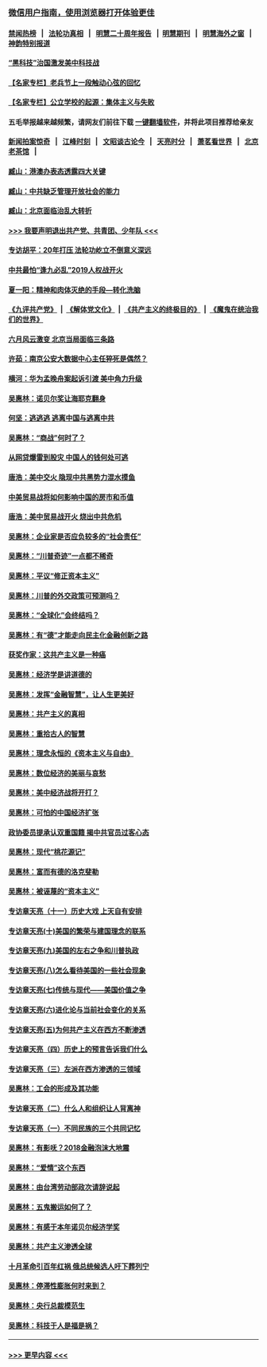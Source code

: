 ### [微信用户指南，使用浏览器打开体验更佳](https://github.com/gfw-breaker/banned-news1/blob/master/indexes/wechat-guide.md?t=0)
#### [禁闻热榜](热点新闻.md?t=0)  &nbsp;&nbsp;|&nbsp;&nbsp; [法轮功真相](https://github.com/gfw-breaker/truth/blob/master/README.md?t=0) &nbsp;&nbsp;|&nbsp;&nbsp; [明慧二十周年报告](https://github.com/gfw-breaker/mh-reports/blob/master/README.md?t=0) &nbsp;&nbsp;|&nbsp;&nbsp;[明慧期刊](https://github.com/gfw-breaker/mh-qikan) &nbsp;&nbsp;|&nbsp;&nbsp; [明慧海外之窗](https://github.com/gfw-breaker/mh-news/blob/master/README.md?t=0) &nbsp;&nbsp;|&nbsp;&nbsp; [神韵特别报道](https://github.com/gfw-breaker/mh-news/blob/master/shenyun.md?t=0)
#### [“黑科技”治国激发美中科技战](../pages/nsc423/n11638056.md?t=02061855) 
#### [【名家专栏】老兵节上一段触动心弦的回忆](../pages/nsc423/n11646016.md?t=02061855) 
#### [【名家专栏】公立学校的起源：集体主义与失败](../pages/nsc423/n11601833.md?t=02061855) 
#### 五毛举报越来越频繁，请网友们前往下载 [一键翻墙软件](https://github.com/gfw-breaker/ssr-accounts)，并将此项目推荐给亲友
#### [新闻拍案惊奇](https://github.com/gfw-breaker/banned-news1/blob/master/pages/link4.md) &nbsp;&nbsp;|&nbsp;&nbsp; [江峰时刻](https://github.com/gfw-breaker/banned-news1/blob/master/pages/link4.md) &nbsp;&nbsp;|&nbsp;&nbsp; [文昭谈古论今](https://github.com/gfw-breaker/banned-news1/blob/master/pages/link4.md) &nbsp;&nbsp;|&nbsp;&nbsp; [天亮时分](https://github.com/gfw-breaker/banned-news1/blob/master/pages/link4.md) &nbsp;&nbsp;|&nbsp;&nbsp; [萧茗看世界](https://github.com/gfw-breaker/banned-news1/blob/master/pages/link4.md) &nbsp;&nbsp;|&nbsp;&nbsp; [北京老茶馆](https://github.com/gfw-breaker/banned-news1/blob/master/pages/link4.md) &nbsp;&nbsp;|&nbsp;&nbsp; 
#### [臧山：港澳办表态透露四大关键](../pages/nsc423/n11421628.md?t=02061855) 
#### [臧山：中共缺乏管理开放社会的能力](../pages/nsc423/n11407457.md?t=02061855) 
#### [臧山：北京面临治乱大转折](../pages/nsc423/n11406895.md?t=02061855) 
#### [>>> 我要声明退出共产党、共青团、少年队 <<<](https://github.com/begood0513/goodnews/blob/master/quit/letter.md) 
#### [专访胡平：20年打压 法轮功屹立不倒意义深远](../pages/nsc423/n11398800.md?t=02061855) 
#### [中共最怕“逢九必乱”2019人权战开火](../pages/nsc423/n11385248.md?t=02061855) 
#### [夏一阳：精神和肉体灭绝的手段—转化洗脑](../pages/nsc423/n11368250.md?t=02061855) 
#### [《九评共产党》](https://github.com/begood0513/9ping.md/blob/master/README.md) &nbsp;|&nbsp; [《解体党文化》](../../../../jtdwh.md/blob/master/README.md)  &nbsp;|&nbsp; [《共产主义的终极目的》](../../../../gczydzjmd.md/blob/master/README.md) &nbsp;|&nbsp; [《魔鬼在统治我们的世界》](../../../../mgztzwmdsj.md/blob/master/README.md) 
#### [六月风云激变 北京当局面临三条路](../pages/nsc423/n11313668.md?t=02061855) 
#### [许茹：南京公安大数据中心主任猝死是偶然？](../pages/nsc423/n11064744.md?t=02061855) 
#### [横河：华为孟晚舟案起诉引渡 美中角力升级](../pages/nsc423/n11027230.md?t=02061855) 
#### [吴惠林：诺贝尔奖让海耶克翻身](../pages/nsc423/n10890049.md?t=02061855) 
#### [何坚：逃逃逃 逃离中国与逃离中共](../pages/nsc423/n10592891.md?t=02061855) 
#### [吴惠林：“商战”何时了？](../pages/nsc423/n10573558.md?t=02061855) 
#### [从网贷爆雷到股灾 中国人的钱何处可逃](../pages/nsc423/n10572800.md?t=02061855) 
#### [唐浩：美中交火 隐现中共黑势力混水摸鱼](../pages/nsc423/n10544040.md?t=02061855) 
#### [中美贸易战将如何影响中国的房市和币值](../pages/nsc423/n10543697.md?t=02061855) 
#### [唐浩：美中贸易战开火 烧出中共危机](../pages/nsc423/n10540126.md?t=02061855) 
#### [吴惠林：企业家是否应负较多的“社会责任”](../pages/nsc423/n10535022.md?t=02061855) 
#### [吴惠林：“川普奇迹”一点都不稀奇](../pages/nsc423/n10512808.md?t=02061855) 
#### [吴惠林：平议“修正资本主义”](../pages/nsc423/n10495724.md?t=02061855) 
#### [吴惠林：川普的外交政策可预测吗？](../pages/nsc423/n10462387.md?t=02061855) 
#### [吴惠林：“全球化”会终结吗？](../pages/nsc423/n10452838.md?t=02061855) 
#### [吴惠林：有“德”才能走向民主化金融创新之路](../pages/nsc423/n10432292.md?t=02061855) 
#### [获奖作家：这共产主义是一种癌](../pages/nsc423/n10431541.md?t=02061855) 
#### [吴惠林：经济学是讲道德的](../pages/nsc423/n10398014.md?t=02061855) 
#### [吴惠林：发挥“金融智慧”，让人生更美好](../pages/nsc423/n10375019.md?t=02061855) 
#### [吴惠林：共产主义的真相](../pages/nsc423/n10351394.md?t=02061855) 
#### [吴惠林：重拾古人的智慧](../pages/nsc423/n10337691.md?t=02061855) 
#### [吴惠林：理念永恒的《资本主义与自由》](../pages/nsc423/n10316274.md?t=02061855) 
#### [吴惠林：数位经济的美丽与哀愁](../pages/nsc423/n10292946.md?t=02061855) 
#### [吴惠林：美中经济战将开打？](../pages/nsc423/n10258825.md?t=02061855) 
#### [吴惠林：可怕的中国经济扩张](../pages/nsc423/n10219147.md?t=02061855) 
#### [政协委员提承认双重国籍 揭中共官员过客心态](../pages/nsc423/n10208809.md?t=02061855) 
#### [吴惠林：现代“桃花源记”](../pages/nsc423/n10185234.md?t=02061855) 
#### [吴惠林：富而有德的洛克斐勒](../pages/nsc423/n10142264.md?t=02061855) 
#### [吴惠林：被诬蔑的“资本主义”](../pages/nsc423/n10124816.md?t=02061855) 
#### [专访章天亮（十一）历史大戏 上天自有安排](../pages/nsc423/n10094905.md?t=02061855) 
#### [专访章天亮(十)美国的繁荣与建国理念的联系](../pages/nsc423/n10094899.md?t=02061855) 
#### [专访章天亮(九)美国的左右之争和川普执政](../pages/nsc423/n10094889.md?t=02061855) 
#### [专访章天亮(八)怎么看待美国的一些社会现象](../pages/nsc423/n10094857.md?t=02061855) 
#### [专访章天亮(七)传统与现代——美国价值之争](../pages/nsc423/n10093140.md?t=02061855) 
#### [专访章天亮(六)进化论与当前社会变化的关系](../pages/nsc423/n10092036.md?t=02061855) 
#### [专访章天亮(五)为何共产主义在西方不断渗透](../pages/nsc423/n10083620.md?t=02061855) 
#### [专访章天亮（四）历史上的预言告诉我们什么](../pages/nsc423/n10083606.md?t=02061855) 
#### [专访章天亮（三）左派在西方渗透的三领域](../pages/nsc423/n10081115.md?t=02061855) 
#### [吴惠林：工会的形成及其功能](../pages/nsc423/n10080633.md?t=02061855) 
#### [专访章天亮（二）什么人和组织让人背离神](../pages/nsc423/n10076637.md?t=02061855) 
#### [专访章天亮（一）不同民族的三个共同记忆](../pages/nsc423/n10074188.md?t=02061855) 
#### [吴惠林：有影呒？2018金融泡沫大地震](../pages/nsc423/n10040534.md?t=02061855) 
#### [吴惠林：“爱情”这个东西](../pages/nsc423/n10019423.md?t=02061855) 
#### [吴惠林：由台湾劳动部政次请辞说起](../pages/nsc423/n9979679.md?t=02061855) 
#### [吴惠林：五鬼搬运如何了？](../pages/nsc423/n9925338.md?t=02061855) 
#### [吴惠林：有感于本年诺贝尔经济学奖](../pages/nsc423/n9871883.md?t=02061855) 
#### [吴惠林：共产主义渗透全球](../pages/nsc423/n9812748.md?t=02061855) 
#### [十月革命引百年红祸 俄总统候选人吁下葬列宁](../pages/nsc423/n9810182.md?t=02061855) 
#### [吴惠林：停滞性膨胀何时来到？](../pages/nsc423/n9764136.md?t=02061855) 
#### [吴惠林：央行总裁模范生](../pages/nsc423/n9728134.md?t=02061855) 
#### [吴惠林：科技于人是福是祸？](../pages/nsc423/n9672982.md?t=02061855) 

----
#### [ >>> 更早内容 <<< ](../indexes/nsc423-earlier.md)
